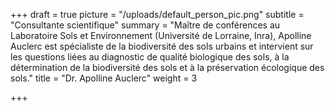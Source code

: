 +++
draft = true
picture = "/uploads/default_person_pic.png"
subtitle = "Consultante scientifique"
summary = "Maître de conférences au Laboratoire Sols et Environnement (Université de Lorraine, Inra), Apolline Auclerc est spécialiste de la biodiversité des sols urbains et intervient sur les questions liées au diagnostic de qualité biologique des sols, à la détermination de la biodiversité des sols et à la préservation écologique des sols."
title = "Dr. Apolline Auclerc"
weight = 3

+++
